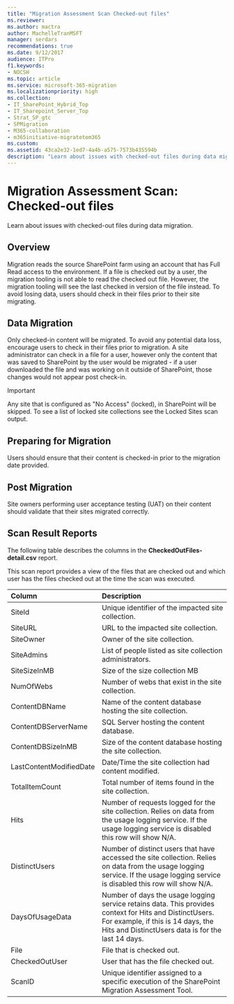 ```yaml
---
title: "Migration Assessment Scan Checked-out files"
ms.reviewer: 
ms.author: mactra
author: MachelleTranMSFT
manager: serdars
recommendations: true
ms.date: 9/12/2017
audience: ITPro
f1.keywords:
- NOCSH
ms.topic: article
ms.service: microsoft-365-migration
ms.localizationpriority: high
ms.collection:
- IT_SharePoint_Hybrid_Top
- IT_Sharepoint_Server_Top
- Strat_SP_gtc
- SPMigration
- M365-collaboration
- m365initiative-migratetom365
ms.custom:
ms.assetid: 43ca2e32-1ed7-4a4b-a575-7573b435594b
description: "Learn about issues with checked-out files during data migration."
---
```


# Migration Assessment Scan: Checked-out files

Learn about issues with checked-out files during data migration.
  
## Overview

Migration reads the source SharePoint farm using an account that has Full Read access to the environment. If a file is checked out by a user, the migration tooling is not able to read the checked out file. However, the migration tooling will see the last checked in version of the file instead. To avoid losing data, users should check in their files prior to their site migrating.
  
## Data Migration

Only checked-in content will be migrated. To avoid any potential data loss, encourage users to check in their files prior to migration. A site administrator can check in a file for a user, however only the content that was saved to SharePoint by the user would be migrated - if a user downloaded the file and was working on it outside of SharePoint, those changes would not appear post check-in.
  
> [!IMPORTANT]
> Any site that is configured as "No Access" (locked), in SharePoint will be skipped. To see a list of locked site collections see the Locked Sites scan output. 
  
## Preparing for Migration

Users should ensure that their content is checked-in prior to the migration date provided.
  
## Post Migration

Site owners performing user acceptance testing (UAT) on their content should validate that their sites migrated correctly.
  
## Scan Result Reports

The following table describes the columns in the **CheckedOutFiles-detail.csv** report. 
  
This scan report provides a view of the files that are checked out and which user has the files checked out at the time the scan was executed.
  
|**Column**|**Description**|
|:-----|:-----|
|SiteId |Unique identifier of the impacted site collection.   |
|SiteURL |URL to the impacted site collection.   |
|SiteOwner  |Owner of the site collection.   |
|SiteAdmins |List of people listed as site collection administrators.   |
|SiteSizeInMB   |Size of the size collection MB |
|NumOfWebs |Number of webs that exist in the site collection.   |
|ContentDBName  |Name of the content database hosting the site collection.   |
|ContentDBServerName |SQL Server hosting the content database.   |
|ContentDBSizeInMB  |Size of the content database hosting the site collection.   |
|LastContentModifiedDate   |Date/Time the site collection had content modified.   |
|TotalItemCount|Total number of items found in the site collection.   |
|Hits |Number of requests logged for the site collection. Relies on data from the usage logging service. If the usage logging service is disabled this row will show N/A.   |
|DistinctUsers |Number of distinct users that have accessed the site collection. Relies on data from the usage logging service. If the usage logging service is disabled this row will show N/A.   |
|DaysOfUsageData |Number of days the usage logging service retains data. This provides context for Hits and DistinctUsers. For example, if this is 14 days, the Hits and DistinctUsers data is for the last 14 days.   |
|File |File that is checked out.   |
|CheckedOutUser |User that has the file checked out.   |
|ScanID |Unique identifier assigned to a specific execution of the SharePoint Migration Assessment Tool.   |
   

